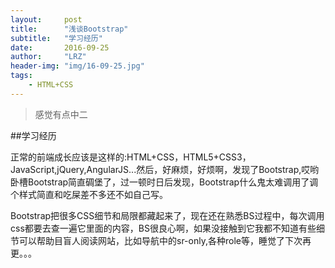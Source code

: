 ```yaml
---
layout:     post
title:      "浅谈Bootstrap"
subtitle:   "学习经历"
date:       2016-09-25
author:     "LRZ"
header-img: "img/16-09-25.jpg"
tags:
    - HTML+CSS
---
```


> 感觉有点中二

##学习经历

正常的前端成长应该是这样的:HTML+CSS，HTML5+CSS3，JavaScript,jQuery,AngularJS...然后，好麻烦，好烦啊，发现了Bootstrap,哎哟卧槽Bootstrap简直碉堡了，过一顿时日后发现，Bootstrap什么鬼太难调用了调个样式简直和吃屎差不多还不如自己写。

Bootstrap把很多CSS细节和局限都藏起来了，现在还在熟悉BS过程中，每次调用css都要去查一遍它里面的内容，BS很良心啊，如果没接触到它我都不知道有些细节可以帮助目盲人阅读网站，比如导航中的sr-only,各种role等，睡觉了下次再更。。。
